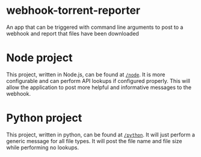# webhook-torrent-reporter
An app that can be triggered with command line arguments to post to a webhook and report that files have been downloaded

# Node project
This project, written in Node.js, can be found at [`/node`](./node/README.md). It is more configurable and can perform API lookups if configured properly. This will allow the application to post more helpful and informative messages to the webhook.

# Python project
This project, written in python, can be found at [`/python`](./python/README.md). It will just perform a generic message for all file types. It will post the file name and file size while performing no lookups.
